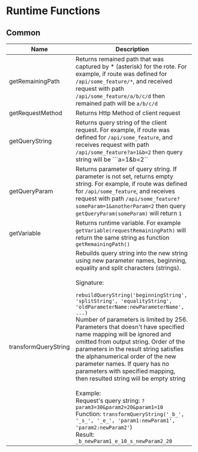 # Runtime Functions
## Common
|Name|Description|
|----|-----------|
|getRemainingPath|Returns remained path that was captured by * (asterisk) for the rote. For example, if route was defined for ```/api/some_feature/*```, and received request with path ```/api/some_feature/a/b/c/d``` then remained path will be ```a/b/c/d``` |
|getRequestMethod|Returns Http Method of client request |
|getQueryString|Returns query string of the client request. For example, if route was defined for ```/api/some_feature```, and receives request with path ```/api/some_feature?a=1&b=2``` then query string will be ```a=1&b=2`` |
|getQueryParam|Returns parameter of query string. If parameter is not set, returns empty string. For example, if route was defined for ```/api/some_feature```, and receives request with path ```/api/some_feature?someParam=1&anotherParam=2``` then query ```getQueryParam(someParam)``` will return ```1``` |
|getVariable|Returns runtime variable. For example ```getVariable(requestRemainingPath)``` will return the same string as function ```getRemainingPath()``` |
|transformQueryString|Rebuilds query string into the new string using new parameter names, beginning, equality and split characters (strings).<br><br>Signature:<br>``` rebuildQueryString('beginningString', 'splitString', 'equalityString', 'oldParameterName:newParameterName', ...)```<br>Number of parameters is limited by 256. Parameters that doesn't have specified name mapping will be ignored and omitted from output string. Order of the parameters in the result string satisfies the alphanumerical order of the new parameter names. If query has no parameters with specified mapping, then resulted string will be empty string<br><br>Example:<br>Request's query string: ```?param3=30&param2=20&param1=10```<br>Function: ```transformQueryString('_b_', '_s_', '_e_', 'param1:newParam1', 'param2:newParam2'```)<br>Result: ```_b_newParam1_e_10_s_newParam2_20```<br>|
